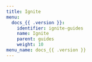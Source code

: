 ```yaml
---
title: Ignite
menu:
  docs_{{ .version }}:
    identifier: ignite-guides
    name: Ignite
    parent: guides
    weight: 10
menu_name: docs_{{ .version }}
---
```

